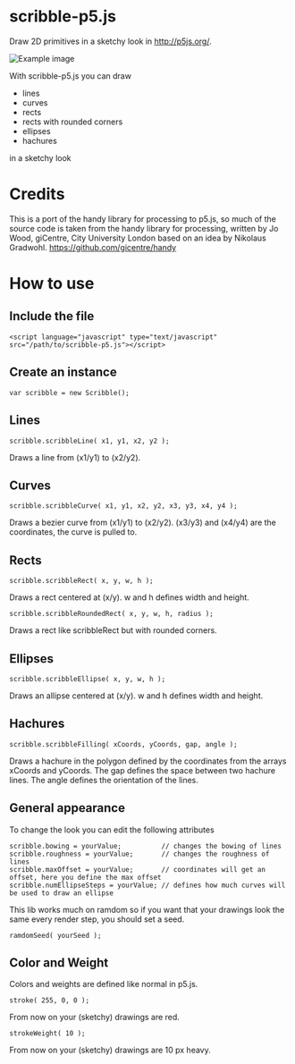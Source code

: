 # scribble-p5.js
Draw 2D primitives in a sketchy look in http://p5js.org/.

![Example image](https://github.com/generative-light/scripple-p5.js/blob/master/scribble-p5.js.png)

With scribble-p5.js you can draw
- lines
- curves
- rects
- rects with rounded corners
- ellipses
- hachures

in a sketchy look

# Credits
This is a port of the handy library for processing to p5.js,
so much of the source code is taken from the handy library for processing,
written by Jo Wood, giCentre, City University London based on an idea by Nikolaus Gradwohl.
https://github.com/gicentre/handy

# How to use
## Include the file

    <script language="javascript" type="text/javascript" src="/path/to/scribble-p5.js"></script>

## Create an instance
    var scribble = new Scribble();

## Lines

    scribble.scribbleLine( x1, y1, x2, y2 );

Draws a line from (x1/y1) to (x2/y2).

## Curves

    scribble.scribbleCurve( x1, y1, x2, y2, x3, y3, x4, y4 );

Draws a bezier curve from (x1/y1) to (x2/y2). (x3/y3) and (x4/y4) are the coordinates, the curve is pulled to.

## Rects

    scribble.scribbleRect( x, y, w, h );

Draws a rect centered at (x/y). w and h defines width and height.

    scribble.scribbleRoundedRect( x, y, w, h, radius );

Draws a rect like scribbleRect but with rounded corners.

## Ellipses

    scribble.scribbleEllipse( x, y, w, h );

Draws an allipse centered at (x/y). w and h defines width and height.

## Hachures

    scribble.scribbleFilling( xCoords, yCoords, gap, angle );

Draws a hachure in the polygon defined by the coordinates from the arrays xCoords and yCoords.
The gap defines the space between two hachure lines.
The angle defines the orientation of the lines.

## General appearance
To change the look you can edit the following attributes

    scribble.bowing = yourValue;          // changes the bowing of lines
    scribble.roughness = yourValue;       // changes the roughness of lines
    scribble.maxOffset = yourValue;       // coordinates will get an offset, here you define the max offset
    scribble.numEllipseSteps = yourValue; // defines how much curves will be used to draw an ellipse

This lib works much on ramdom so if you want that your drawings look the same every render step, you should set a seed.

    ramdomSeed( yourSeed );

## Color and Weight  
Colors and weights are defined like normal in p5.js.

    stroke( 255, 0, 0 );

From now on your (sketchy) drawings are red.

    strokeWeight( 10 );

From now on your (sketchy) drawings are 10 px heavy.
